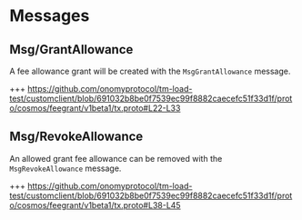 <!--
order: 3
-->

# Messages

## Msg/GrantAllowance

A fee allowance grant will be created with the `MsgGrantAllowance` message.

+++ https://github.com/onomyprotocol/tm-load-test/customclient/blob/691032b8be0f7539ec99f8882caecefc51f33d1f/proto/cosmos/feegrant/v1beta1/tx.proto#L22-L33

## Msg/RevokeAllowance

An allowed grant fee allowance can be removed with the `MsgRevokeAllowance` message.

+++ https://github.com/onomyprotocol/tm-load-test/customclient/blob/691032b8be0f7539ec99f8882caecefc51f33d1f/proto/cosmos/feegrant/v1beta1/tx.proto#L38-L45
